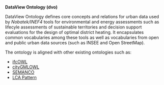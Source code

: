 **DataView Ontology (dvo)**

DataView Ontology defines core concepts and relations for urban data used by *Nobatek/INEF4* tools for environmental and energy assessments such as lifecyle assessments of sustainable territories and decision support evaluations for the design of optimal district heating.
It encapsulates common vocabularies among these tools as well as vocabularies from open and public urban data sources (such as INSEE and Open StreetMap).

The ontology is aligned with other existing ontologies such as:
- [ifcOWL](https://standards.buildingsmart.org/IFC/DEV/IFC4/ADD2_TC1/OWL/ontology.ttl)
- [cityGMLOWL](http://cui.unige.ch/isi/onto/citygml2.0.owl) 
- [SEMANCO](http://semanco-tools.eu/ontology-releases/eu/semanco/ontology/SEMANCO/SEMANCO.owl) 
- [LCA Pattern](http://descartes-core.org/ontologies/lca/1.0/LCAPattern.owl) 

